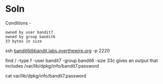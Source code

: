 # Soln
Conditions - 

    owned by user bandit7
    owned by group bandit6
    33 bytes in size

 ssh bandit6@bandit.labs.overthewire.org -p 2220

find / -type f -user bandit7 -group bandit6 -size 33c
gives an output that includes /var/lib/dpkg/info/bandit7.password


cat var/lib/dpkg/info/bandit7.password

 

